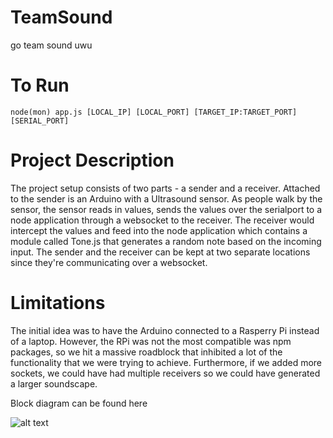 # TeamSound
go team sound uwu

# To Run

```
node(mon) app.js [LOCAL_IP] [LOCAL_PORT] [TARGET_IP:TARGET_PORT] [SERIAL_PORT]
```

# Project Description

The project setup consists of two parts - a sender and a receiver. Attached to the sender is an Arduino with a Ultrasound sensor. As people walk by the sensor, the sensor reads in values, sends the values over the serialport to a node application through a websocket to the receiver. The receiver would intercept the values and feed into the node application which contains a module called Tone.js that generates a random note based on the incoming input. The sender and the receiver can be kept at two separate locations since they're communicating over a websocket. 

# Limitations

The initial idea was to have the Arduino connected to a Rasperry Pi instead of a laptop. However, the RPi was not the most compatible was npm packages, so we hit a massive roadblock that inhibited a lot of the functionality that we were trying to achieve.
Furthermore, if we added more sockets, we could have had multiple receivers so we could have generated a larger soundscape.

Block diagram can be found here


![alt text](https://image.ibb.co/n09LTy/20180512_161133.jpg)
